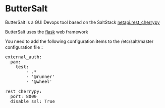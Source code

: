 # ButterSalt

ButterSalt is a GUI Devops tool based on the SaltStack [netapi.rest_cherrypy](https://docs.saltstack.com/en/latest/ref/netapi/all/salt.netapi.rest_cherrypy.html)

ButterSalt uses the [flask](http://flask.pocoo.org) web framework

You need to add the following configuration items to the /etc/salt/master configuration file：

<pre>
external_auth:
  pam:
    test:
        - .*
        - '@runner'
        - '@wheel'

rest_cherrypy:
  port: 8000
  disable_ssl: True
</pre>